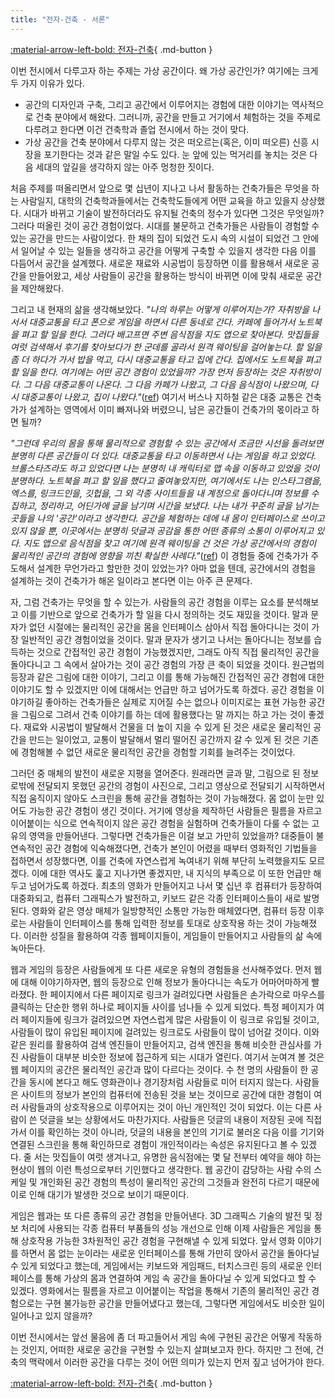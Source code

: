 ```yaml
---
title: "전자-건축 - 서론"
---
```


[:material-arrow-left-bold: 전자-건축](./index.md){ .md-button }

이번 전시에서 다루고자 하는 주제는 가상 공간이다. 왜 가상 공간인가? 여기에는 크게 두 가지 이유가 있다.

- 공간의 디자인과 구축, 그리고 공간에서 이루어지는 경험에 대한 이야기는 역사적으로 건축 분야에서 해왔다. 그러니까, 공간을 만들고 거기에서 체험하는 것을 주제로 다루려고 한다면 이건 건축학과 졸업 전시에서 하는 것이 맞다.
- 가상 공간을 건축 분야에서 다루지 않는 것은 떠오르는(혹은, 이미 떠오른) 신흥 시장을 포기한다는 것과 같은 말일 수도 있다. 눈 앞에 있는 먹거리를 놓치는 것은 다음 세대의 앞길을 생각하지 않는 아주 멍청한 짓이다.

처음 주제를 떠올리면서 앞으로 몇 십년이 지나고 나서 활동하는 건축가들은 무엇을 하는 사람일지, 대학의 건축학과들에서는 건축학도들에게 어떤 교육을 하고 있을지 상상했다. 시대가 바뀌고 기술이 발전하더라도 유지될 건축의 정수가 있다면 그것은 무엇일까? 그러다 떠올린 것이 공간 경험이었다. 시대를 불문하고 건축가들은 사람들이 경험할 수 있는 공간을 만드는 사람이었다. 한 채의 집이 되었건 도시 속의 시설이 되었건 그 안에서 일어날 수 있는 일들을 생각하고 공간을 어떻게 구축할 수 있을지 생각한 다음 이를 다듬어서 공간을 설계했다. 새로운 재료와 시공법이 등장하면 이를 활용해서 새로운 공간을 만들어왔고, 세상 사람들이 공간을 활용하는 방식이 바뀌면 이에 맞춰 새로운 공간을 제안해왔다.

그리고 내 현재의 삶을 생각해보았다. _"나의 하루는 어떻게 이루어지는가? 자취방을 나서서 대중교통을 타고 폰으로 게임을 하면서 다른 동네로 간다. 카페에 들어가서 노트북을 펴고 할 일을 한다. 그러다 배고프면 주변 음식점을 지도 앱으로 찾아본다. 맛집들을 여럿 검색해서 후기를 찾아보다가 한 군데를 골라서 원격 웨이팅을 걸어놓는다. 할 일을 좀 더 하다가 가서 밥을 먹고, 다시 대중교통을 타고 집에 간다. 집에서도 노트북을 펴고 할 일을 한다. 여기에는 어떤 공간 경험이 있었을까? 가장 먼저 등장하는 것은 자취방이다. 그 다음 대중교통이 나온다. 그 다음 카페가 나왔고, 그 다음 음식점이 나왔으며, 다시 대중교통이 나왔고, 집이 나왔다."_([ref](../city-experience/index.md)) 여기서 버스나 지하철 같은 대중 교통은 건축가가 설계하는 영역에서 이미 빠져나와 버렸으니, 남은 공간들이 건축가의 몫이라고 하면 될까?

_"그런데 우리의 몸을 통해 물리적으로 경험할 수 있는 공간에서 조금만 시선을 돌려보면 분명히 다른 공간들이 더 있다. 대중교통을 타고 이동하면서 나는 게임을 하고 있었다. 브롤스타즈라도 하고 있었다면 나는 분명히 내 캐릭터로 맵 속을 이동하고 있었을 것이 분명하다. 노트북을 펴고 할 일을 했다고 줄여놓았지만, 여기에서도 나는 인스타그램을, 엑스를, 링크드인을, 깃헙을, 그 외 각종 사이트들을 내 계정으로 돌아다니며 정보를 수집하고, 정리하고, 어딘가에 글을 남기며 시간을 보냈다. 나는 내가 꾸준히 글을 남기는 곳들을 나의 '공간'이라고 생각한다. 공간을 체험하는 데에 내 몸이 인터페이스로 쓰이고 있지 않을 뿐, 이곳에서는 분명히 덧글과 공감을 통한 어떤 종류의 소통이 이루어지고 있다. 지도 앱으로 음식점을 찾고 여기에 원격 웨이팅을 건 것은 가상 공간에서의 경험이 물리적인 공간의 경험에 영향을 끼친 확실한 사례다."_([ref](../city-experience/index.md)) 이 경험들 중에 건축가가 주도해서 설계한 무언가라고 할만한 것이 있었는가? 아마 없을 텐데, 공간에서의 경험을 설계하는 것이 건축가가 해온 일이라고 본다면 이는 아주 큰 문제다.

자, 그럼 건축가는 무엇을 할 수 있는가. 사람들의 공간 경험을 이루는 요소를 분석해보고 이를 기반으로 앞으로 건축가가 할 일을 다시 정의하는 것도 재밌을 것이다. 말과 문자가 없던 시절에는 물리적인 공간을 몸을 인터페이스 삼아서 직접 돌아다니는 것이 가장 일반적인 공간 경험이었을 것이다. 말과 문자가 생기고 나서는 돌아다니는 정보를 습득하는 것으로 간접적인 공간 경험이 가능했겠지만, 그래도 아직 직접 물리적인 공간을 돌아다니고 그 속에서 살아가는 것이 공간 경험의 가장 큰 축이 되었을 것이다. 원근법의 등장과 같은 그림에 대한 이야기, 그리고 이를 통해 가능해진 간접적인 공간 경험에 대한 이야기도 할 수 있겠지만 이에 대해서는 언급만 하고 넘어가도록 하겠다. 공간 경험을 이야기하길 좋아하는 건축가들은 실제로 지어질 수는 없으나 이미지로는 표현 가능한 공간을 그림으로 그려서 건축 이야기를 하는 데에 활용했다는 말 까지는 하고 가는 것이 좋겠다. 재료와 시공법이 발달해서 건물을 더 높이 지을 수 있게 된 것은 새로운 물리적인 공간을 만드는 일이었고, 교통이 발달해서 멀리 떨어진 공간까지 갈 수 있게 된 것은 기존에 경험해볼 수 없던 새로운 물리적인 공간을 경험할 기회를 늘려주는 것이었다.

그러던 중 매체의 발전이 새로운 지평을 열어준다. 원래라면 글과 말, 그림으로 된 정보로밖에 전달되지 못했던 공간의 경험이 사진으로, 그리고 영상으로 전달되기 시작하면서 직접 움직이지 않아도 스크린을 통해 공간을 경험하는 것이 가능해졌다. 몸 없이 눈만 있어도 가능한 공간 경험이 생긴 것이다. 거기에 영상을 제작하던 사람들은 필름을 자르고 이어붙이는 식으로 연속적이지 않은 공간 경험을 실험하며 건축가들이 다룰 수 없는 고유의 영역을 만들어낸다. 그렇다면 건축가들은 이걸 보고 가만히 있었을까? 대중들이 불연속적인 공간 경험에 익숙해졌다면, 건축가 본인이 어렸을 때부터 영화적인 기법들을 접하면서 성장했다면, 이를 건축에 자연스럽게 녹여내기 위해 부단히 노력했을지도 모르겠다. 이에 대한 역사도 훑고 지나가면 좋겠지만, 내 지식의 부족으로 이 또한 언급만 해두고 넘어가도록 하겠다. 최초의 영화가 만들어지고 나서 몇 십년 후 컴퓨터가 등장하여 대중화되고, 컴퓨터 그래픽스가 발전하고, 키보드 같은 각종 인터페이스들이 새로 발명된다. 영화와 같은 영상 매체가 일방향적인 소통만 가능한 매체였다면, 컴퓨터 등장 이후로는 사람들이 인터페이스를 통해 입력한 정보를 토대로 상호작용 하는 것이 가능해졌다. 이러한 성질을 활용하여 각종 웹페이지들이, 게임들이 만들어지고 사람들의 삶 속에 녹아든다.

웹과 게임의 등장은 사람들에게 또 다른 새로운 유형의 경험들을 선사해주었다. 먼저 웹에 대해 이야기하자면, 웹의 등장으로 인해 정보가 돌아다니는 속도가 어마어마하게 빨라졌다. 한 페이지에서 다른 페이지로 링크가 걸려있다면 사람들은 손가락으로 마우스를 클릭하는 단순한 행위 하나로 페이지들 사이를 넘나들 수 있게 되었다. 특정 페이지가 여러 페이지들에 링크가 걸려있으면 자연스럽게 많은 사람들이 이 링크로 유입될 것이고, 사람들이 많이 유입된 페이지에 걸려있는 링크로도 사람들이 많이 넘어갈 것이다. 이와 같은 원리를 활용하여 검색 엔진들이 만들어지고, 검색 엔진을 통해 비슷한 관심사를 가진 사람들이 대부분 비슷한 정보에 접근하게 되는 시대가 열린다. 여기서 눈여겨 볼 것은 웹 페이지의 공간은 물리적인 공간과 많이 다르다는 것이다. 수 천 명의 사람들이 한 공간을 동시에 본다고 해도 영화관이나 경기장처럼 사람들로 미어 터지지 않는다. 사람들은 사이트의 정보가 본인의 컴퓨터에 전송된 것을 보는 것이므로 공간에 대한 경험이 여러 사람들과의 상호작용으로 이루어지는 것이 아닌 개인적인 것이 되었다. 이는 다른 사람이 쓴 덧글을 보는 상황에서도 마찬가지다. 사람들은 덧글의 내용이 저장된 곳에 직접 가서 이를 확인하는 것이 아니라, 덧글의 내용을 본인의 기기로 불러온 다음 이를 기기와 연결된 스크린을 통해 확인하므로 경험이 개인적이라는 속성은 유지된다고 볼 수 있겠다. 줄 서는 맛집들이 여럿 생겨나고, 유명한 음식점에는 몇 달 전부터 예약을 해야 하는 현상이 웹의 이런 특성으로부터 기인했다고 생각한다. 웹 공간이 감당하는 사람 수의 스케일 및 개인화된 공간 경험의 특성이 물리적인 공간의 그것들과 완전히 다르기 때문에 이로 인해 대기가 발생한 것으로 보이기 때문이다.

게임은 웹과는 또 다른 종류의 공간 경험을 만들어낸다. 3D 그래픽스 기술의 발전 및 정보 처리에 사용되는 각종 컴퓨터 부품들의 성능 개선으로 인해 이제 사람들은 게임을 통해 상호작용 가능한 3차원적인 공간 경험을 구현해낼 수 있게 되었다. 앞서 영화 이야기를 하면서 몸 없는 눈이라는 새로운 인터페이스를 통해 가만히 앉아서 공간을 돌아다닐 수 있게 되었다고 했는데, 게임에서는 키보드와 게임패드, 터치스크린 등의 새로운 인터페이스를 통해 가상의 몸과 연결하여 게임 속 공간을 돌아다닐 수 있게 되었다고 할 수 있겠다. 영화에서는 필름을 자르고 이어붙이는 작업을 통해서 기존의 물리적인 공간 경험으로는 구현 불가능한 공간을 만들어냈다고 했는데, 그렇다면 게임에서도 비슷한 일이 일어나고 있지 않을까?

이번 전시에서는 앞선 물음에 좀 더 파고들어서 게임 속에 구현된 공간은 어떻게 작동하는 것인지, 어떠한 새로운 공간을 구현할 수 있는지 살펴보고자 한다. 하지만 그 전에, 건축의 맥락에서 이러한 공간을 다루는 것이 어떤 의미가 있는지 먼저 짚고 넘어가야 한다.

[:material-arrow-left-bold: 전자-건축](./index.md){ .md-button }

